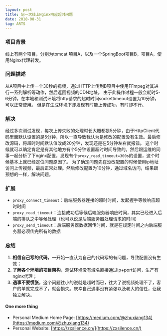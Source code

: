 ```yaml
---
layout: post
title: 记一次线上Nginx响应超时问题
date: 2018-08-31
tag: ARTS
---
```


### 项目背景
线上有两个项目，分别为tomcat 项目A，以及一个SpringBoot项目B，项目A，使用Nginx代理转发。

### 问题描述
从A项目中上传一个30秒的视频，通过HTTP上传到B项目中使用FFmpeg对其进行一系列解析等动作，然后返回视频的CDN地址。
由于此操作过程一般会耗时5-6分钟，在本地和测试环境将http请求的超时时间sockettimeout设置为10分钟，可以正常使用。
但是在生成环境下却发现有时能上传成功，有时却不行。

### 解决
经过多次测试发现，每次上传失败的处理时长大概都是5分钟，由于HttpClient代码里面默认设置的是5分钟，所以一直导致我认为是修改的配置没有生效。最后修改源码，将超时时间默认值改成20分钟，发现还是在5分钟左右就报错。
这个时候就可以确定肯定是有其他地方有个5分钟设置超时时间导致的。然后跟运维的同事一起分析了下nginx配置，发现有个`proxy_read_timeout=300s`的设置，这个时候基本上就已经定位问题原因了。
为了确定问题先在没改配置的时候使用ip地址访问上传视频，最后正常处理。然后修改配置为10分钟，通过域名访问，结果跟预想的一样，解决问题。

### 扩展
- `proxy_connect_timeout`：后端服务器连接的超时时间，发起握手等候响应超时时间
- `proxy_read_timeout`：连接成功后等候后端服务器响应时间，其实已经进入后端的排队之中等候处理（也可以说是后端服务器处理请求的时间）
- `proxy_send_timeout`：后端服务器数据回传时间，就是在规定时间之内后端服务器必须传完所有的数据

### 总结
1. **相信自己写的代码**，一开始一直认为自己的代码写的有问题，导致配置没有生效；
2. **了解各个环境的项目架构**，测试环境没有域名直接通过ip+port访问，生产有nginx代理；
3. **遇事不要慌张**，这个问题往小的说就是超时而已，往大了说视频处理不了，客户的单就完成不了，就会损失。庆幸自己遇事没有紧张以及老大的信任，让我独立解决。

#### One more thing
- Personal Medium Home Page: [https://medium.com/@zhuxiang134](https://medium.com/@zhuxiang134)
- Personal Website: [https://zxsilence.cn/](https://zxsilence.cn/)